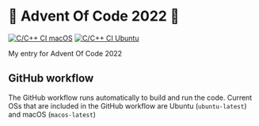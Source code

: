 # :christmas_tree: Advent Of Code 2022 :christmas_tree:

[![C/C++ CI macOS](https://github.com/arcogelderblom/AdventOfCode2022/actions/workflows/c-cpp-macos.yml/badge.svg)](https://github.com/arcogelderblom/AdventOfCode2022/actions/workflows/c-cpp-macos.yml)
[![C/C++ CI Ubuntu](https://github.com/arcogelderblom/AdventOfCode2022/actions/workflows/c-cpp-ubuntu.yml/badge.svg)](https://github.com/arcogelderblom/AdventOfCode2022/actions/workflows/c-cpp-ubuntu.yml)

My entry for Advent Of Code 2022

## GitHub workflow
The GitHub workflow runs automatically to build and run the code. Current OSs that are included in the GitHub workflow are Ubuntu (`ubuntu-latest`) and macOS (`macos-latest`)
